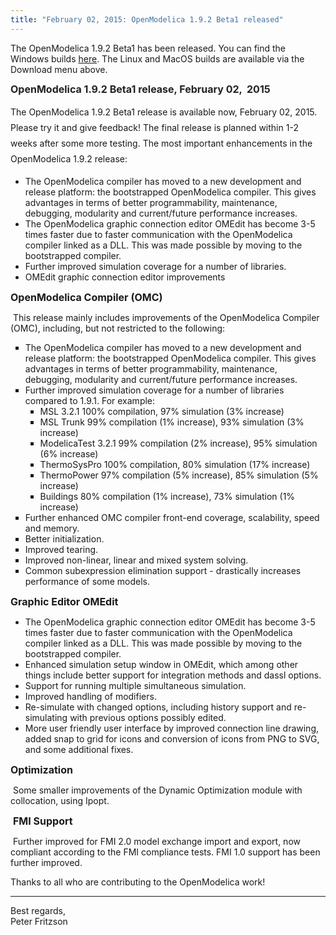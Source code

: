 ```yaml
---
title: "February 02, 2015: OpenModelica 1.9.2 Beta1 released"
---
```

The OpenModelica 1.9.2 Beta1 has been released. You can find the Windows builds&nbsp;<a href="https://build.openmodelica.org/omc/builds/windows/releases/1.9.2/beta1" target="_blank">here</a>. The Linux and MacOS builds are available via the Download menu above.

**<span style="font-size: 12pt; color: #222222; line-height: 1.2;">OpenModelica 1.9.2 Beta1 release, February 02, &nbsp;2015</span>**

<span style="line-height: 1.8;">The OpenModelica 1.9.2 Beta1 release is available now, February 02, 2015. Please try it and give feedback! The final release is planned within 1-2 weeks after some more testing. The most important enhancements in the OpenModelica 1.9.2 release:</span>

  * The OpenModelica compiler has moved to a new development and release platform: the bootstrapped OpenModelica compiler. This gives advantages in terms of better programmability, maintenance, debugging, modularity and current/future performance increases.
  * The OpenModelica graphic connection editor OMEdit has become 3-5 times faster due to faster communication with the OpenModelica compiler linked as a DLL. This was made possible by moving to the bootstrapped compiler.
  * Further improved simulation coverage for a number of libraries.
  * OMEdit graphic connection editor improvements

<span style="font-size: 12pt;"><strong>OpenModelica Compiler (OMC)</strong></span>

&nbsp;This release mainly includes improvements of the OpenModelica Compiler (OMC), including, but not restricted to the following:

<ul style="list-style-type: square;">
  <li>
    The OpenModelica compiler has moved to a new development and release platform: the bootstrapped OpenModelica compiler. This gives advantages in terms of better programmability, maintenance, debugging, modularity and current/future performance increases.
  </li>
  <li>
    Further improved simulation coverage for a number of libraries compared to 1.9.1. For example: <ul style="list-style-type: square;">
      <li>
        MSL 3.2.1 100% compilation, 97% simulation (3% increase)
      </li>
      <li>
        MSL Trunk 99% compilation (1% increase), 93% simulation (3% increase)
      </li>
      <li>
        ModelicaTest 3.2.1 99% compilation (2% increase), 95% simulation (6% increase)
      </li>
      <li>
        ThermoSysPro 100% compilation, 80% simulation (17% increase)
      </li>
      <li>
        ThermoPower 97% compilation (5% increase), 85% simulation (5% increase)
      </li>
      <li>
        Buildings 80% compilation (1% increase), 73% simulation (1% increase)
      </li>
    </ul>
  </li>
  
  <li>
    Further enhanced OMC compiler front-end coverage, scalability, speed and memory.
  </li>
  <li>
    Better initialization.
  </li>
  <li>
    Improved tearing.
  </li>
  <li>
    Improved non-linear, linear and mixed system solving.
  </li>
  <li>
    Common subexpression elimination support - drastically increases performance of some models.
  </li>
</ul>

**<span style="font-size: 12pt;">Graphic Editor OMEdit</span>**

  * The OpenModelica graphic connection editor OMEdit has become 3-5 times faster due to faster communication with the OpenModelica compiler linked as a DLL. This was made possible by moving to the bootstrapped compiler.
  * Enhanced simulation setup window in OMEdit, which among other things include better support for integration methods and dassl options.
  * Support for running multiple simultaneous simulation.
  * Improved handling of modifiers.
  * Re-simulate with changed options, including history support and re-simulating with previous options possibly edited.
  * More user friendly user interface by improved connection line drawing, added snap to grid for icons and conversion of icons from PNG to SVG, and some additional fixes.

**<span style="font-size: 12pt;">Optimization</span>**

&nbsp;Some smaller improvements of the Dynamic Optimization module with collocation, using Ipopt.

&nbsp;**<span style="font-size: 12pt;">FMI Support</span>**

&nbsp;Further improved for FMI 2.0 model exchange import and export, now compliant according to the FMI compliance tests. FMI 1.0 support has been further improved.

Thanks to all who are contributing to the OpenModelica work!

* * *

Best regards,  
Peter Fritzson

